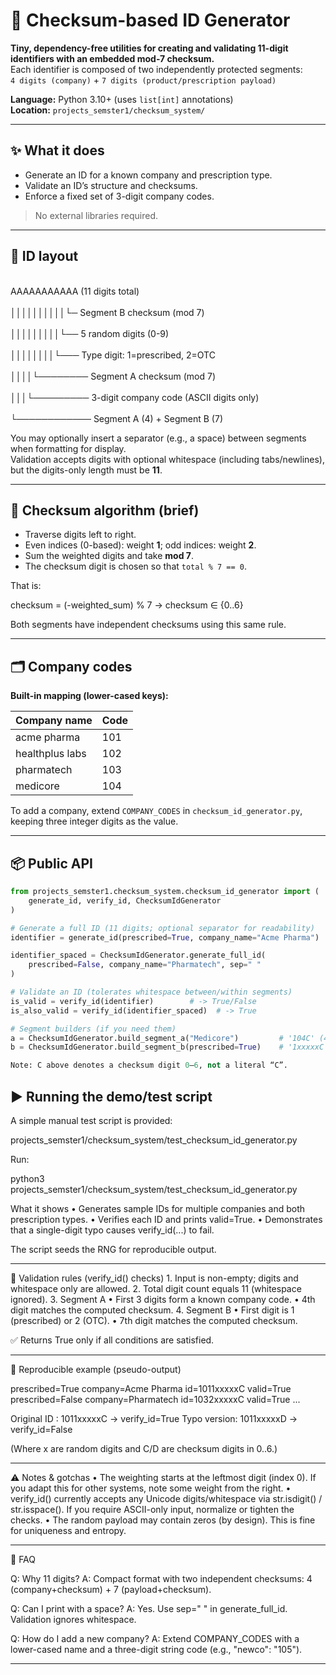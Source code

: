 # 🧮 Checksum-based ID Generator

**Tiny, dependency-free utilities for creating and validating 11-digit identifiers with an embedded mod-7 checksum.**  
Each identifier is composed of two independently protected segments:  
`4 digits (company)` + `7 digits (product/prescription payload)`

**Language:** Python 3.10+ (uses `list[int]` annotations)  
**Location:** `projects_semster1/checksum_system/`

---

## ✨ What it does

- Generate an ID for a known company and prescription type.  
- Validate an ID’s structure and checksums.  
- Enforce a fixed set of 3-digit company codes.

> No external libraries required.

---

## 🧱 ID layout

<br/>AAAAAAAAAAA  (11 digits total)<br/>
<br/>││││││││││└─ Segment B checksum (mod 7)<br/>
<br/>│││││││││└── 5 random digits (0-9)<br/>
<br/>││││││││└─── Type digit: 1=prescribed, 2=OTC<br/>
<br/>││││└──────── Segment A checksum (mod 7)<br/>
<br/>│││└───────── 3-digit company code (ASCII digits only)<br/>
<br/>└──────────── Segment A (4) + Segment B (7)<br/>

You may optionally insert a separator (e.g., a space) between segments when formatting for display.  
Validation accepts digits with optional whitespace (including tabs/newlines), but the digits-only length must be **11**.

---

## 🔢 Checksum algorithm (brief)

- Traverse digits left to right.  
- Even indices (0-based): weight **1**; odd indices: weight **2**.  
- Sum the weighted digits and take **mod 7**.  
- The checksum digit is chosen so that `total % 7 == 0`.  

That is:  

checksum = (-weighted_sum) % 7   → checksum ∈ {0..6}

Both segments have independent checksums using this same rule.

---

## 🗂️ Company codes

**Built-in mapping (lower-cased keys):**

| Company name      | Code |
|--------------------|------|
| acme pharma        | 101  |
| healthplus labs    | 102  |
| pharmatech         | 103  |
| medicore           | 104  |

To add a company, extend `COMPANY_CODES` in `checksum_id_generator.py`, keeping three integer digits as the value.

---

## 📦 Public API

```python
from projects_semster1.checksum_system.checksum_id_generator import (
    generate_id, verify_id, ChecksumIdGenerator
)

# Generate a full ID (11 digits; optional separator for readability)
identifier = generate_id(prescribed=True, company_name="Acme Pharma")            # e.g., '1011xxxxxC'

identifier_spaced = ChecksumIdGenerator.generate_full_id(
    prescribed=False, company_name="Pharmatech", sep=" "
)                                                                               # e.g., '103C 2xxxxxC'

# Validate an ID (tolerates whitespace between/within segments)
is_valid = verify_id(identifier)        # -> True/False
is_also_valid = verify_id(identifier_spaced)  # -> True

# Segment builders (if you need them)
a = ChecksumIdGenerator.build_segment_a("Medicore")         # '104C' (4 digits)
b = ChecksumIdGenerator.build_segment_b(prescribed=True)    # '1xxxxxC' (7 digits)

Note: C above denotes a checksum digit 0–6, not a literal “C”.

```
## ▶️ Running the demo/test script

A simple manual test script is provided:

projects_semster1/checksum_system/test_checksum_id_generator.py

Run:

python3 projects_semster1/checksum_system/test_checksum_id_generator.py

What it shows
	•	Generates sample IDs for multiple companies and both prescription types.
	•	Verifies each ID and prints valid=True.
	•	Demonstrates that a single-digit typo causes verify_id(...) to fail.

The script seeds the RNG for reproducible output.

---

📏 Validation rules (verify_id() checks)
	1.	Input is non-empty; digits and whitespace only are allowed.
	2.	Total digit count equals 11 (whitespace ignored).
	3.	Segment A
	•	First 3 digits form a known company code.
	•	4th digit matches the computed checksum.
	4.	Segment B
	•	First digit is 1 (prescribed) or 2 (OTC).
	•	7th digit matches the computed checksum.

✅ Returns True only if all conditions are satisfied.

---

🧪 Reproducible example (pseudo-output)

prescribed=True  company=Acme Pharma       id=1011xxxxxC  valid=True
prescribed=False company=Pharmatech        id=1032xxxxxC  valid=True
...

Original ID : 1011xxxxxC -> verify_id=True
Typo version: 1011xxxxxD -> verify_id=False

(Where x are random digits and C/D are checksum digits in 0..6.)

---

⚠️ Notes & gotchas
	•	The weighting starts at the leftmost digit (index 0).
If you adapt this for other systems, note some weight from the right.
	•	verify_id() currently accepts any Unicode digits/whitespace via str.isdigit() / str.isspace().
If you require ASCII-only input, normalize or tighten the checks.
	•	The random payload may contain zeros (by design). This is fine for uniqueness and entropy.

---

🙋 FAQ

Q: Why 11 digits?
A: Compact format with two independent checksums: 4 (company+checksum) + 7 (payload+checksum).

Q: Can I print with a space?
A: Yes. Use sep=" " in generate_full_id. Validation ignores whitespace.

Q: How do I add a new company?
A: Extend COMPANY_CODES with a lower-cased name and a three-digit string code
(e.g., "newco": "105").

---
